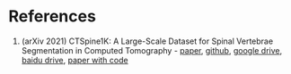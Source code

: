 # References

1. (arXiv 2021) CTSpine1K: A Large-Scale Dataset for Spinal Vertebrae Segmentation in Computed Tomography - [paper](https://arxiv.org/abs/2105.14711), [github](https://github.com/MIRACLE-Center/CTSpine1K), [google drive](https://drive.google.com/drive/folders/12kFn2H0xsACqGN3S9lInqizVlbpjNwdj), [baidu drive](https://pan.baidu.com/share/init?surl=0oF_QMKt1RbEK4NyEasEXQ), [paper with code](https://paperswithcode.com/dataset/ctspine1k)
